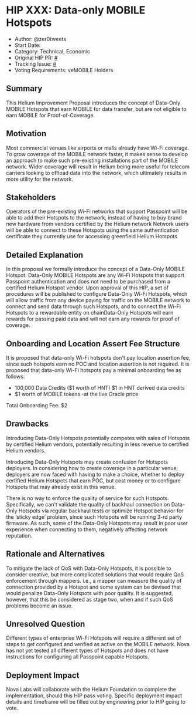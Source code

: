 # HIP XXX: Data-only MOBILE Hotspots 

- Author: @zer0tweets
- Start Date: 
- Category: Technical, Economic
- Original HIP PR: [#]()
- Tracking Issue: [#]()
- Voting Requirements: veMOBILE Holders

## Summary

This Helium Improvement Proposal introduces the concept of Data-Only MOBILE Hotspots that  earn MOBILE for data transfer, but are not eligible to earn MOBILE for Proof-of-Coverage.

## Motivation

Most commercial venues like airports or malls already have Wi-Fi coverage. To grow coverage of the MOBILE network faster, it makes sense to develop an approach to make such pre-existing installations part of the MOBILE network. Wider coverage will result in Helium being more useful for telecom carriers looking to offload data into the network, which ultimately results in more utility for the network. 

## Stakeholders

Operators of the pre-existing Wi-Fi networks that support Passpoint will be able to add their Hotspots to the network, instead of having to buy brand new hardware from vendors certified by the Helium network 
Network users will be able to connect to these Hotspots using the same authentication certificate they currently use for accessing greenfield Helium Hotspots 
 
## Detailed Explanation

In this proposal we formally introduce the concept of a Data-Only MOBILE Hotspot. Data-Only MOBILE Hotspots are any Wi-Fi Hotspots that support Passpoint authentication and does not need to be purchased from a certified Helium Hotspot vendor. Upon approval of this HIP, a set of procedures will be published to configure Data-Only Wi-Fi Hotspots, which will allow traffic from any device paying for traffic on the MOBILE network to connect and send data through such Hotspots, and to connect the Wi-Fi Hotspots to a rewardable entity on chainData-Only Hotspots will  earn rewards for passing paid data and will not earn any rewards for proof of coverage. 

## Onboarding and Location Assert Fee Structure

It is proposed that data-only Wi-Fi hotspots don't pay location assertion fee, since such hotspots earn no POC and location assertion is not required. It is proposed that data-only Wi-Fi hotspots pay a minimal onboarding fee as follows:

- 100,000 Data Credits ($1 worth of HNT) $1 in HNT derived data credits
- $1 worth of MOBILE tokens -at the live Oracle price

Total Onboarding Fee: $2

## Drawbacks

Introducing Data-Only Hotspots potentially competes with sales of Hotspots by certified Helium vendors, potentially resulting in less revenue to certified Helium vendors. 

Introducing Data-Only Hotspots may create confusion for Hotspots deployers. In considering how to create coverage in a particular venue, deployers are now faced with having to make a choice, whether to deploy certified Helium Hotspots that earn POC, but cost money or to configure Hotspots that may already exist in this venue. 

There is no way to enforce the quality of service for such Hotspots. Specifically, we can’t validate the quality of backhaul connection on Data-Only Hotspots via regular backhaul tests or optimize Hotspot behavior for the ‘sticky edge’ problem, since such Hotspots will be running 3-rd party firmware. As such, some of the Data-Only Hotspots may result in poor user experience when connecting to them, negatively affecting network reputation.  

## Rationale and Alternatives

To mitigate the lack of QoS with Data-Only Hotspots, it is possible to consider creative, but more complicated solutions that would require QoS enforcement through mappers. i.e., a mapper can measure the quality of connection provided by a Hotspot and some system can be devised that would penalize Data-Only Hotspots with poor quality. It is suggested, however, that this be considered as stage two, when and if such QoS problems become an issue. 

## Unresolved Question

Different types of enterprise Wi-Fi Hotspots will require a different set of steps to get configured and verified as active on the MOBILE network. Nova has not yet tested all different types of Hotspots and does not have instructions for configuring all Passpoint capable Hotspots. 
 
## Deployment Impact

Nova Labs will collaborate with the Helium Foundation to complete the implementation, should this HIP pass voting. Specific deployment impact details and timeframe will be filled out by engineering prior to HIP going to vote. 
